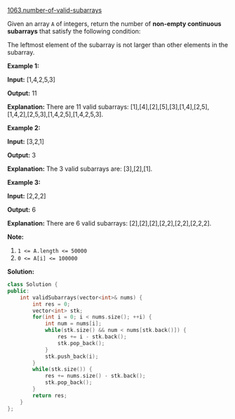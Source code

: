 [1063.number-of-valid-subarrays](https://leetcode.com/problems/number-of-valid-subarrays/)  

Given an array `A` of integers, return the number of **non-empty continuous subarrays** that satisfy the following condition:

The leftmost element of the subarray is not larger than other elements in the subarray.

**Example 1:**

  
**Input:** \[1,4,2,5,3\]
  
**Output:** 11
  
**Explanation:** There are 11 valid subarrays: \[1\],\[4\],\[2\],\[5\],\[3\],\[1,4\],\[2,5\],\[1,4,2\],\[2,5,3\],\[1,4,2,5\],\[1,4,2,5,3\].
  

**Example 2:**

  
**Input:** \[3,2,1\]
  
**Output:** 3
  
**Explanation:** The 3 valid subarrays are: \[3\],\[2\],\[1\].
  

**Example 3:**

  
**Input:** \[2,2,2\]
  
**Output:** 6
  
**Explanation:** There are 6 valid subarrays: \[2\],\[2\],\[2\],\[2,2\],\[2,2\],\[2,2,2\].
  

**Note:**

1.  `1 <= A.length <= 50000`
2.  `0 <= A[i] <= 100000`  



**Solution:**  

```cpp
class Solution {
public:
    int validSubarrays(vector<int>& nums) {
        int res = 0;
        vector<int> stk;
        for(int i = 0; i < nums.size(); ++i) {
            int num = nums[i];
            while(stk.size() && num < nums[stk.back()]) {
                res += i - stk.back();
                stk.pop_back();
            }
            stk.push_back(i);
        }
        while(stk.size()) {
            res += nums.size() - stk.back();
            stk.pop_back();
        }
        return res;
    }
};
```
      